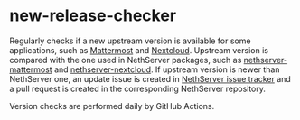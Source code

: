 # new-release-checker

Regularly checks if a new upstream version is available for some applications, such as [Mattermost](https://github.com/mattermost/mattermost-server) and [Nextcloud](https://github.com/nextcloud/server).
Upstream version is compared with the one used in NethServer packages, such as [nethserver-mattermost](https://github.com/NethServer/nethserver-mattermost) and [nethserver-nextcloud](https://github.com/NethServer/nethserver-nextcloud).
If upstream version is newer than NethServer one, an update issue is created in [NethServer issue tracker](https://github.com/NethServer/dev/issues) and a pull request is created in the corresponding NethServer repository.

Version checks are performed daily by GitHub Actions.
